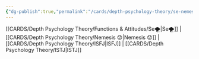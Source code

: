 ```yaml
---
{"dg-publish":true,"permalink":"/cards/depth-psychology-theory/se-nemesis/","created":"2023-01-05T12:10:10.755+01:00","updated":"2023-04-18T10:39:58.082+02:00"}
---
```



[[CARDS/Depth Psychology Theory/Functions & Attitudes/Se🌪️\|Se🌪️]] |[[CARDS/Depth Psychology Theory/Nemesis 😟\|Nemesis 😟]] |[[CARDS/Depth Psychology Theory/ISFJ\|ISFJ]] | [[CARDS/Depth Psychology Theory/ISTJ\|ISTJ]] 
